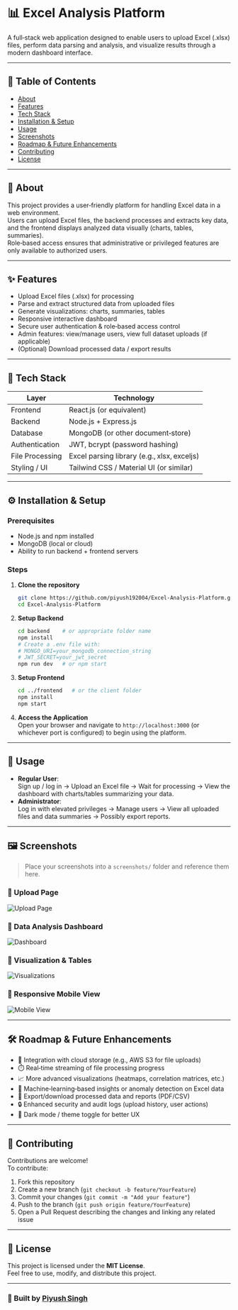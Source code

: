 # 📊 Excel Analysis Platform

A full‑stack web application designed to enable users to upload Excel (.xlsx) files, perform data parsing and analysis, and visualize results through a modern dashboard interface.

---

## 📖 Table of Contents  
- [About](#about)  
- [Features](#features)  
- [Tech Stack](#tech‑stack)  
- [Installation & Setup](#installation‑&‑setup)  
- [Usage](#usage)  
- [Screenshots](#screenshots)  
- [Roadmap & Future Enhancements](#roadmap‑&‑future‑enhancements)  
- [Contributing](#contributing)  
- [License](#license)  

---

## 🧠 About  
This project provides a user‑friendly platform for handling Excel data in a web environment.  
Users can upload Excel files, the backend processes and extracts key data, and the frontend displays analyzed data visually (charts, tables, summaries).  
Role‑based access ensures that administrative or privileged features are only available to authorized users.

---

## ✨ Features  
- Upload Excel files (.xlsx) for processing  
- Parse and extract structured data from uploaded files  
- Generate visualizations: charts, summaries, tables  
- Responsive interactive dashboard  
- Secure user authentication & role‑based access control  
- Admin features: view/manage users, view full dataset uploads (if applicable)  
- (Optional) Download processed data / export results  

---

## 🧩 Tech Stack  
| Layer              | Technology                                 |
|---------------------|--------------------------------------------|
| Frontend            | React.js (or equivalent)                   |
| Backend             | Node.js + Express.js                        |
| Database            | MongoDB (or other document‑store)          |
| Authentication      | JWT, bcrypt (password hashing)              |
| File Processing     | Excel parsing library (e.g., xlsx, exceljs)|
| Styling / UI        | Tailwind CSS / Material UI (or similar)   |

---

## ⚙️ Installation & Setup  
### Prerequisites  
- Node.js and npm installed  
- MongoDB (local or cloud)  
- Ability to run backend + frontend servers  

### Steps  
1. **Clone the repository**  
   ```bash
   git clone https://github.com/piyush192004/Excel-Analysis-Platform.git
   cd Excel-Analysis-Platform
   ```  
2. **Setup Backend**  
   ```bash
   cd backend    # or appropriate folder name
   npm install
   # Create a .env file with:
   # MONGO_URI=your_mongodb_connection_string
   # JWT_SECRET=your_jwt_secret
   npm run dev   # or npm start
   ```  
3. **Setup Frontend**  
   ```bash
   cd ../frontend   # or the client folder
   npm install
   npm start
   ```  
4. **Access the Application**  
   Open your browser and navigate to `http://localhost:3000` (or whichever port is configured) to begin using the platform.

---

## 🚀 Usage  
- **Regular User**:  
  Sign up / log in → Upload an Excel file → Wait for processing → View the dashboard with charts/tables summarizing your data.  
- **Administrator**:  
  Log in with elevated privileges → Manage users → View all uploaded files and data summaries → Possibly export reports.

---

## 🖼️ Screenshots  
> Place your screenshots into a `screenshots/` folder and reference them here.

### 🔹 Upload Page  
![Upload Page](screenshots/upload-page.png)

### 🔹 Data Analysis Dashboard  
![Dashboard](screenshots/dashboard-page.png)

### 🔹 Visualization & Tables  
![Visualizations](screenshots/visualization-page.png)

### 🔹 Responsive Mobile View  
![Mobile View](screenshots/mobile-view.png)

---

## 🛠️ Roadmap & Future Enhancements  
- 🎯 Integration with cloud storage (e.g., AWS S3 for file uploads)  
- ⏱️ Real‑time streaming of file processing progress  
- 📈 More advanced visualizations (heatmaps, correlation matrices, etc.)  
- 🧠 Machine‑learning‑based insights or anomaly detection on Excel data  
- 💬 Export/download processed data and reports (PDF/CSV)  
- 🔒 Enhanced security and audit logs (upload history, user actions)  
- 🌙 Dark mode / theme toggle for better UX  

---

## 🤝 Contributing  
Contributions are welcome!  
To contribute:  
1. Fork this repository  
2. Create a new branch (`git checkout ‑b feature/YourFeature`)  
3. Commit your changes (`git commit ‑m "Add your feature"`)  
4. Push to the branch (`git push origin feature/YourFeature`)  
5. Open a Pull Request describing the changes and linking any related issue  

---

## 📄 License  
This project is licensed under the **MIT License**.  
Feel free to use, modify, and distribute this project.

---

### 💙 Built by [Piyush Singh](https://github.com/piyush192004)
